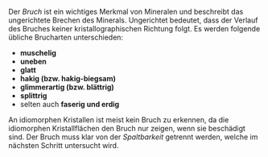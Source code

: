 Der *Bruch* ist ein wichtiges Merkmal von Mineralen und beschreibt das ungerichtete Brechen des Minerals. Ungerichtet bedeutet, dass der Verlauf des Bruches keiner kristallographischen Richtung folgt. Es werden folgende übliche Brucharten unterschieden: 
- **muschelig**
- **uneben**
- **glatt**
- **hakig (bzw. hakig-biegsam)**
- **glimmerartig (bzw. blättrig)**
- **splittrig**
- selten auch **faserig und erdig**

An idiomorphen Kristallen ist meist kein Bruch zu erkennen, da die idiomorphen Kristallflächen den Bruch nur zeigen, wenn sie beschädigt sind. Der Bruch muss klar von der _Spaltbarkeit_ getrennt werden, welche im nächsten Schritt untersucht wird.
